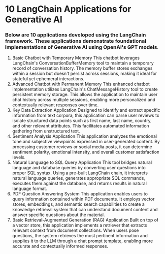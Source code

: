 # 10 LangChain Applications for Generative AI
### Below are 10 applications developed using the LangChain framework. These applications demonstrate foundational implementations of Generative AI using OpenAI's GPT models.
1. Basic Chatbot with Temporary Memory
This chatbot leverages LangChain's ConversationBufferMemory tool to maintain a temporary record of conversation history. The memory buffer stores exchanges within a session but doesn't persist across sessions, making it ideal for stateful yet ephemeral interactions.
2. Advanced Chatbot with Permanent Memory
This enhanced chatbot implementation utilizes LangChain's ChatMessageHistory tool to create persistent memory storage. This allows the application to maintain user chat history across multiple sessions, enabling more personalized and contextually relevant responses over time.
3. Key Data Extraction Application
Designed to identify and extract specific information from text corpora, this application can parse user reviews to isolate structured data points such as first name, last name, country, and other relevant attributes. This facilitates automated information gathering from unstructured text.
4. Sentiment Analysis Application
This application analyzes the emotional tone and subjective viewpoints expressed in user-generated content. By processing customer reviews or social media posts, it can determine sentiment polarity, emotional intensity, and overall customer satisfaction levels.
5. Natural Language to SQL Query Application
This tool bridges natural language and database queries by converting user questions into proper SQL syntax. Using a pre-built LangChain chain, it interprets natural language queries, generates appropriate SQL commands, executes them against the database, and returns results in natural language format.
6. PDF Question Answering System
This application enables users to query information contained within PDF documents. It employs vector stores, embeddings, and semantic search capabilities to create a knowledge retrieval system that can understand document content and answer specific questions about the material.
7. Basic Retrieval-Augmented Generation (RAG) Application
Built on top of a vector store, this application implements a retriever that extracts relevant context from document collections. When users pose questions, the system retrieves the most pertinent information and supplies it to the LLM through a chat prompt template, enabling more accurate and contextually informed responses.
